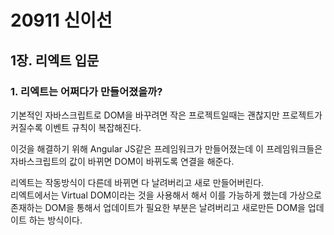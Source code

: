 # 20911 신이선

## 1장. 리엑트 입문
### 1. 리엑트는 어쩌다가 만들어졌을까?

기본적인 자바스크립트로 DOM을 바꾸려면 작은 프로젝트일때는 괜찮지만 프로젝트가 커질수록 이벤트 규칙이 복잡해진다.<br>

이것을 해결하기 위해 Angular JS같은 프레임워크가 만들어졌는데 이 프레임워크들은 자바스크립트의 값이 바뀌면 DOM이 바뀌도록 연결을 해준다.<br>

리엑트는 작동방식이 다른데 바뀌면 다 날려버리고 새로 만들어버린다.<br>
리엑트에서는 Virtual DOM이라는 것을 사용해서 해서 이를 가능하게 했는데 가상으로 존재하는 DOM을 통해서 업데이트가 필요한 부분은 날려버리고 새로만든 DOM을 업데이트 하는 방식이다.